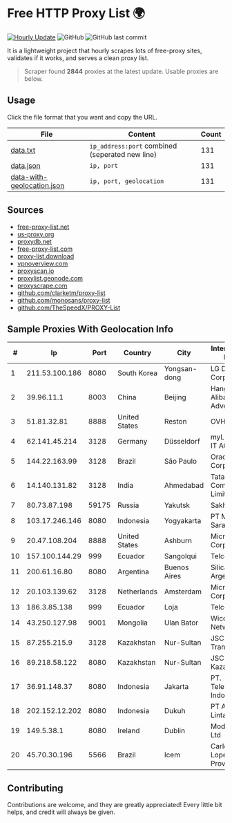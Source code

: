
# Free HTTP Proxy List 🌍

[![Hourly Update](https://github.com/mertguvencli/http-proxy-list/actions/workflows/main.yml/badge.svg?branch=main)](https://github.com/mertguvencli/http-proxy-list/actions/workflows/main.yml)
![GitHub](https://img.shields.io/github/license/mertguvencli/http-proxy-list)
![GitHub last commit](https://img.shields.io/github/last-commit/mertguvencli/http-proxy-list)

It is a lightweight project that hourly scrapes lots of free-proxy sites, validates if it works, and serves a clean proxy list.


> Scraper found **2844** proxies at the latest update. Usable proxies are below.

## Usage

Click the file format that you want and copy the URL.


|File|Content|Count|
|----|-------|-----|
|[data.txt](https://raw.githubusercontent.com/mertguvencli/http-proxy-list/main/proxy-list/data.txt)|`ip_address:port` combined (seperated new line)|131|
|[data.json](https://raw.githubusercontent.com/mertguvencli/http-proxy-list/main/proxy-list/data.json)|`ip, port`|131|
|[data-with-geolocation.json](https://raw.githubusercontent.com/mertguvencli/http-proxy-list/main/proxy-list/data-with-geolocation.json)|`ip, port, geolocation`|131|

## Sources

* [free-proxy-list.net](https://free-proxy-list.net)
* [us-proxy.org](https://www.us-proxy.org)
* [proxydb.net](http://proxydb.net)
* [free-proxy-list.com](https://free-proxy-list.com/?page=&port=&type%5B%5D=http&type%5B%5D=https&up_time=0&search=Search)
* [proxy-list.download](https://www.proxy-list.download/HTTP)
* [vpnoverview.com](https://vpnoverview.com/privacy/anonymous-browsing/free-proxy-servers)
* [proxyscan.io](https://www.proxyscan.io)
* [proxylist.geonode.com](https://proxylist.geonode.com/api/proxy-list?limit=300&page=1&sort_by=lastChecked&sort_type=desc&protocols=http,https)
* [proxyscrape.com](https://api.proxyscrape.com/v2/?request=displayproxies&protocol=http&timeout=10000&country=all&ssl=all&anonymity=all)
* [github.com/clarketm/proxy-list](https://raw.githubusercontent.com/clarketm/proxy-list/master/proxy-list-raw.txt)
* [github.com/monosans/proxy-list](https://raw.githubusercontent.com/monosans/proxy-list/main/proxies/http.txt)
* [github.com/TheSpeedX/PROXY-List](https://raw.githubusercontent.com/TheSpeedX/PROXY-List/master/http.txt)


## Sample Proxies With Geolocation Info

|#|Ip|Port|Country|City|Internet Service Provider|
|-|--|----|-------|----|-------------------------|
|1|211.53.100.186|8080|South Korea|Yongsan-dong|LG DACOM Corporation|
|2|39.96.11.1|8003|China|Beijing|Hangzhou Alibaba Advertising Co|
|3|51.81.32.81|8888|United States|Reston|OVH SAS|
|4|62.141.45.214|3128|Germany|Düsseldorf|myLoc managed IT AG|
|5|144.22.163.99|3128|Brazil|São Paulo|Oracle Corporation|
|6|14.140.131.82|3128|India|Ahmedabad|Tata Communications Limited|
|7|80.73.87.198|59175|Russia|Yakutsk|Sakhatelecom|
|8|103.17.246.146|8080|Indonesia|Yogyakarta|PT Media Sarana Data|
|9|20.47.108.204|8888|United States|Ashburn|Microsoft Corporation|
|10|157.100.144.29|999|Ecuador|Sangolqui|Telconet S.A|
|11|200.61.16.80|8080|Argentina|Buenos Aires|Silica Networks Argentina S.A|
|12|20.103.139.62|3128|Netherlands|Amsterdam|Microsoft Corporation|
|13|186.3.85.138|999|Ecuador|Loja|Telconet S.A|
|14|43.250.127.98|9001|Mongolia|Ulan Bator|Wicom Networks|
|15|87.255.215.9|3128|Kazakhstan|Nur-Sultan|JSC Transtelecom|
|16|89.218.58.122|8080|Kazakhstan|Nur-Sultan|JSC Kazakhtelecom|
|17|36.91.148.37|8080|Indonesia|Jakarta|PT. Telekomunikasi Indonesia|
|18|202.152.12.202|8080|Indonesia|Dukuh|PT Aplikanusa Lintasarta|
|19|149.5.38.1|8080|Ireland|Dublin|Model Telecom Ltd|
|20|45.70.30.196|5566|Brazil|Icem|Carlos Alberto Lopes - Provedor - ME|



## Contributing

Contributions are welcome, and they are greatly appreciated! Every
little bit helps, and credit will always be given.

